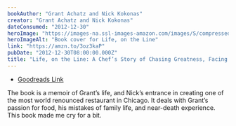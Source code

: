 ```yaml
---
bookAuthor: "Grant Achatz and Nick Kokonas"
creator: "Grant Achatz and Nick Kokonas"
dateConsumed: "2012-12-30"
heroImage: "https://images-na.ssl-images-amazon.com/images/S/compressed.photo.goodreads.com/books/1298005883i/8667490.jpg"
heroImageAlt: "Book cover for Life, on the Line"
link: "https://amzn.to/3oz3kaP"
pubDate: "2012-12-30T08:00:00.000Z"
title: "Life, on the Line: A Chef’s Story of Chasing Greatness, Facing Death, and Redefining the Way We Eat"
---
```


- [Goodreads Link](https://www.goodreads.com/book/show/8667490-life-on-the-line)

The book is a memoir of Grant’s life, and Nick’s entrance in creating one of the most world renounced restaurant in Chicago. It deals with Grant’s passion for food, his mistakes of family life, and near-death experience. This book made me cry for a bit.
